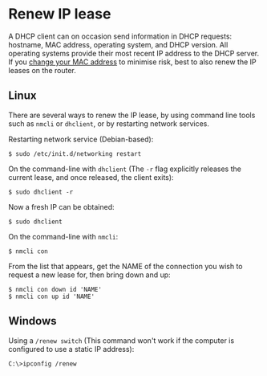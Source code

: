 # Renew IP lease 

A DHCP client can on occasion send information in DHCP requests: hostname, MAC address, operating system, and DHCP 
version. All operating systems provide their most recent IP address to the DHCP server. 
If you [change your MAC address](change-mac.md) to minimise risk, best to also renew the IP leases on the 
router.

## Linux 
There are several ways to renew the IP lease, by using command line tools such as `nmcli` or `dhclient`, or by restarting network services.

Restarting network service (Debian-based):

```
$ sudo /etc/init.d/networking restart
```

On the command-line with `dhclient` (The `-r` flag explicitly releases the current lease, and once released, the client exits):

```
$ sudo dhclient -r
```

Now a fresh IP can be obtained:

```
$ sudo dhclient
```

On the command-line with `nmcli`:

```
$ nmcli con
```

From the list that appears, get the NAME of the connection you wish to request a new lease for, then bring down and up:

```
$ nmcli con down id 'NAME'
$ nmcli con up id 'NAME'
```

## Windows

Using a `/renew switch` (This command won't work if the computer is configured to use a static IP address):

```
C:\>ipconfig /renew
```


